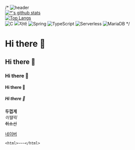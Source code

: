 /*
![header](https://capsule-render.vercel.app/api?type=wave&color=auto&height=300&section=header&text=깃허브%20특강&fontSize=90)<br>
[![*'s github stats](https://github-readme-stats.vercel.app/api?username=lanfear1070)](https://github.com/lanfear1070)<br>
[![Top Langs](https://github-readme-stats.vercel.app/api/top-langs/?username=lanfear1070)](https://github.com/lanfear1070/github-readme-stats)<br>
![C](https://img.shields.io/badge/-C-123456?style=flat-square&logo=C&logoColor=black)
![자바](https://img.shields.io/badge/-자바-007396?style=flat&logo=Java&logoColor=ffffff)
![Spring](https://img.shields.io/badge/-Spring-6DB33F?style=for-the-badge&logo=Spring&logoColor=white)
![TypeScript](https://img.shields.io/badge/-TypeScript-3178C6?style=flat-square&logo=TypeScript&logoColor=white)
![Serverless](https://img.shields.io/badge/-Serverless-FD5750?style=flat-square&logo=Serverless&logoColor=magenta)
![MariaDB](https://img.shields.io/badge/-MariaDB-1F305F?style=flat-square&logo=mariadb&logoColor=white)
*/



# Hi there 👋
## Hi there 👋
### Hi there 👋
#### Hi there 👋
##### Hi there 👋

**두껍게**<br>
*이텔릭*<br>
~~취소선~~<br>

[네이버](https://naver.com)


```
<html>~~~</html>
```
